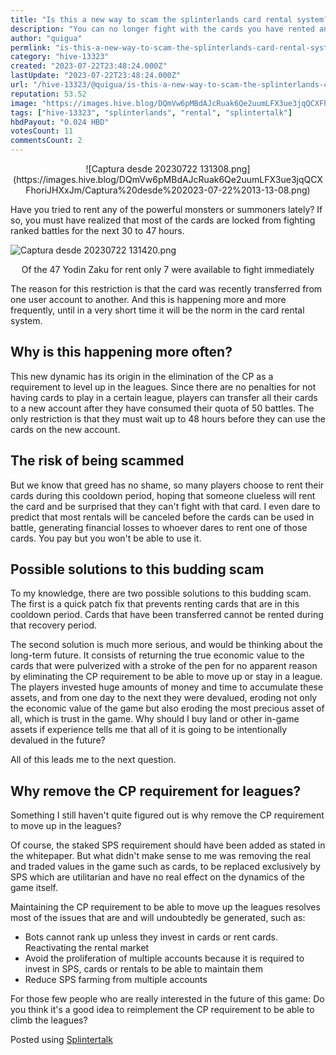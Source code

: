 ```yaml
---
title: "Is this a new way to scam the splinterlands card rental system?"
description: "You can no longer fight with the cards you have rented and you could lose money!"
author: "quigua"
permlink: "is-this-a-new-way-to-scam-the-splinterlands-card-rental-system"
category: "hive-13323"
created: "2023-07-22T23:48:24.000Z"
lastUpdate: "2023-07-22T23:48:24.000Z"
url: "/hive-13323/@quigua/is-this-a-new-way-to-scam-the-splinterlands-card-rental-system"
reputation: 53.52
image: "https://images.hive.blog/DQmVw6pMBdAJcRuak6Qe2uumLFX3ue3jqQCXFhoriJHXxJm/Captura%20desde%202023-07-22%2013-13-08.png"
tags: ["hive-13323", "splinterlands", "rental", "splintertalk"]
hbdPayout: "0.024 HBD"
votesCount: 11
commentsCount: 2
---
```



<center>
![Captura desde 20230722 131308.png](https://images.hive.blog/DQmVw6pMBdAJcRuak6Qe2uumLFX3ue3jqQCXFhoriJHXxJm/Captura%20desde%202023-07-22%2013-13-08.png)
</center>

Have you tried to rent any of the powerful monsters or summoners lately? If so, you must have realized that most of the cards are locked from fighting ranked battles for the next 30 to 47 hours.

![Captura desde 20230722 131420.png](https://images.hive.blog/DQmRekJVk6qi6FvTUFBSgMwYX2vDcosrmTKodgCVogz7pse/Captura%20desde%202023-07-22%2013-14-20.png)
<center>Of the 47 Yodin Zaku for rent only 7 were available to fight immediately </center>

The reason for this restriction is that the card was recently transferred from one user account to another. And this is happening more and more frequently, until in a very short time it will be the norm in the card rental system.

## Why is this happening more often?


This new dynamic has its origin in the elimination of the CP as a requirement to level up in the leagues. Since there are no penalties for not having cards to play in a certain league, players can transfer all their cards to a new account after they have consumed their quota of 50 battles. The only restriction is that they must wait up to 48 hours before they can use the cards on the new account. 

## The risk of being scammed

But we know that greed has no shame, so many players choose to rent their cards during this cooldown period, hoping that someone clueless will rent the card and be surprised that they can't fight with that card. I even dare to predict that most rentals will be canceled before the cards can be used in battle, generating financial losses to whoever dares to rent one of those cards. You pay but you won't be able to use it.

## Possible solutions to this budding scam

To my knowledge, there are two possible solutions to this budding scam. The first is a quick patch fix that prevents renting cards that are in this cooldown period. Cards that have been transferred cannot be rented during that recovery period.

The second solution is much more serious, and would be thinking about the long-term future. It consists of returning the true economic value to the cards that were pulverized with a stroke of the pen for no apparent reason by eliminating the CP requirement to be able to move up or stay in a league. The players invested huge amounts of money and time to accumulate these assets, and from one day to the next they were devalued, eroding not only the economic value of the game but also eroding the most precious asset of all, which is trust in the game. Why should I buy land or other in-game assets if experience tells me that all of it is going to be intentionally devalued in the future?

All of this leads me to the next question.

## Why remove the CP requirement for leagues?

Something I still haven't quite figured out is why remove the CP requirement to move up in the leagues?

Of course, the staked SPS requirement should have been added as stated in the whitepaper. But what didn't make sense to me was removing the real and traded values ​​in the game such as cards, to be replaced exclusively by SPS which are utilitarian and have no real effect on the dynamics of the game itself.

Maintaining the CP requirement to be able to move up the leagues resolves most of the issues that are and will undoubtedly be generated, such as:


- Bots cannot rank up unless they invest in cards or rent cards. Reactivating the rental market
- Avoid the proliferation of multiple accounts because it is required to invest in SPS, cards or rentals to be able to maintain them
- Reduce SPS farming from multiple accounts



For those few people who are really interested in the future of this game: Do you think it's a good idea to reimplement the CP requirement to be able to climb the leagues?

Posted using [Splintertalk](https://www.splintertalk.io/@quigua/is-this-a-new-way-to-scam-the-splinterlands-card-rental-system)